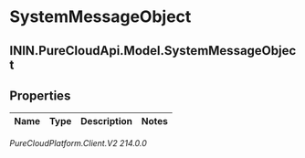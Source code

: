 # SystemMessageObject

## ININ.PureCloudApi.Model.SystemMessageObject

## Properties

|Name | Type | Description | Notes|
|------------ | ------------- | ------------- | -------------|



_PureCloudPlatform.Client.V2 214.0.0_
